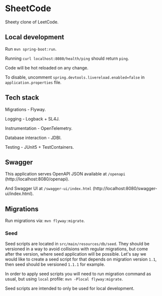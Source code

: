 # SheetCode

Sheety clone of LeetCode.

## Local development

Run `mvn spring-boot:run`.

Running `curl localhost:8080/health/ping` should return `ping`.

Code will be hot reloaded on any change.

To disable, uncomment `spring.devtools.livereload.enabled=false`
in `application.properties` file.

## Tech stack

Migrations - Flyway.

Logging - Logback + SL4J.

Instrumentation - OpenTelemetry.

Database interaction - JDBI.

Testing - JUnit5 + TestContainers.

## Swagger

This application serves OpenAPI JSON available at `/openapi` (http://localhost:8080/openapi).

And Swagger UI at `/swagger-ui/index.html` (http://localhost:8080/swagger-ui/index.html).

## Migrations

Run migrations via: `mvn flyway:migrate`.

### Seed

Seed scripts are located in `src/main/resources/db/seed`.
They should be versioned in a way to avoid collisions with
regular migrations, but come after the version, where seed
application will be possible. Let's say we would like to
create a seed script for that depends on migration version `1.1`,
then seed should be versioned `1.1.1` for example.

In order to apply seed scripts you will need to run migration
command as usual, but using `local` profile: `mvn -Plocal flyway:migrate`.

Seed scripts are intended to only be used for local development.


<!-- ## Kubernetes -->

<!-- Install `minikube` - https://minikube.sigs.k8s.io/docs/start. -->

<!-- Install `kubectl` - https://kubernetes.io/docs/tasks/tools/install-kubectl-linux. -->

<!-- Install `k9s` (optional) - https://k9scli.io/topics/install. -->

<!-- ## Elastic -->

<!-- For Observability, Elastic stack is used. Hosted in Kubernetes. -->
